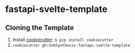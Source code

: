 # fastapi-svelte-template

## Cloning the Template

1. Install [cookiecutter](https://github.com/cookiecutter/cookiecutter): `$ pip install cookiecutter`
2. `cookiecutter gh:SnkSynthesis:fastapi-svelte-template`
